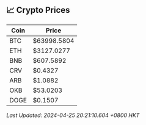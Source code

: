 ## 📈 Crypto Prices

| Coin | Price |
| ---- | ----- |
| BTC | $63998.5804 |
| ETH | $3127.0277 |
| BNB | $607.5892 |
| CRV | $0.4327 |
| ARB | $1.0882 |
| OKB | $53.0203 |
| DOGE | $0.1507 |

_Last Updated: 2024-04-25 20:21:10.604 +0800 HKT_